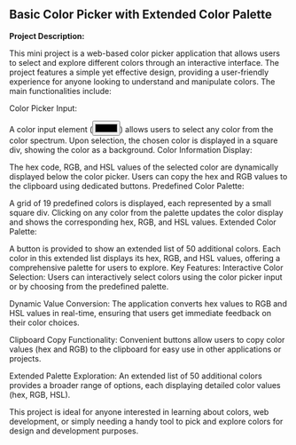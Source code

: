 ## Basic Color Picker with Extended Color Palette

**Project Description:**

This mini project is a web-based color picker application that allows users to select and explore different colors through an interactive interface. The project features a simple yet effective design, providing a user-friendly experience for anyone looking to understand and manipulate colors. The main functionalities include:

Color Picker Input:

A color input element (<input type="color">) allows users to select any color from the color spectrum.
Upon selection, the chosen color is displayed in a square div, showing the color as a background.
Color Information Display:

The hex code, RGB, and HSL values of the selected color are dynamically displayed below the color picker.
Users can copy the hex and RGB values to the clipboard using dedicated buttons.
Predefined Color Palette:

A grid of 19 predefined colors is displayed, each represented by a small square div.
Clicking on any color from the palette updates the color display and shows the corresponding hex, RGB, and HSL values.
Extended Color Palette:

A button is provided to show an extended list of 50 additional colors.
Each color in this extended list displays its hex, RGB, and HSL values, offering a comprehensive palette for users to explore.
Key Features:
Interactive Color Selection:
Users can interactively select colors using the color picker input or by choosing from the predefined palette.

Dynamic Value Conversion:
The application converts hex values to RGB and HSL values in real-time, ensuring that users get immediate feedback on their color choices.

Clipboard Copy Functionality:
Convenient buttons allow users to copy color values (hex and RGB) to the clipboard for easy use in other applications or projects.

Extended Palette Exploration:
An extended list of 50 additional colors provides a broader range of options, each displaying detailed color values (hex, RGB, HSL).

This project is ideal for anyone interested in learning about colors, web development, or simply needing a handy tool to pick and explore colors for design and development purposes.
